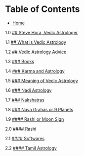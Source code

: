 # Table of Contents

* [Home](/index)

1.0 [## Steve Hora, Vedic Astrologer](stevehora.md)

1.1 [## What is Vedic Astrology](/vedic-astrology/what-it-is)

1.2 [## Vedic Astrology Advice](vedic-astrology/advice)

1.3 [### Books](vedic-astrology/books)

1.4 [### Karma and Astrology](vedic-astrology/karma-and-astrology)

1.5 [### Meaning of Vedic Astrology](/vedic-astrology/meaning)

1.6 [### Nadi Astrology](/vedic-astrology/nadi-astrology)

1.7 [### Nakshatras](/vedic-astrology/nakshatras)

1.8 [### Nava Grahas or 9 Planets](/vedic-astrology/nava-grahas)

1.9 [#### Rashi or Moon Sign](/vedic-astrology/rashi-sign)

2.0 [#### Rashi](/vedic-astrology/rashi)

2.1 [#### Softwares](/vedic-astrology/software)

2.2 [#### Tamil Astrology](/vedic-astrology/tamil)
